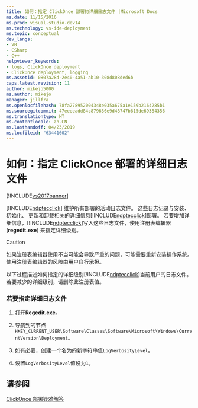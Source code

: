 ```yaml
---
title: 如何：指定 ClickOnce 部署的详细日志文件 |Microsoft Docs
ms.date: 11/15/2016
ms.prod: visual-studio-dev14
ms.technology: vs-ide-deployment
ms.topic: conceptual
dev_langs:
- VB
- CSharp
- C++
helpviewer_keywords:
- logs, ClickOnce deployment
- ClickOnce deployment, logging
ms.assetid: 0807a28d-2e40-4a51-ab10-308d808ded6b
caps.latest.revision: 11
author: mikejo5000
ms.author: mikejo
manager: jillfra
ms.openlocfilehash: 78fa278952004348e035a675a1e159b2164285b1
ms.sourcegitcommit: 47eeeeadd84c879636e9d48747b615de69384356
ms.translationtype: HT
ms.contentlocale: zh-CN
ms.lasthandoff: 04/23/2019
ms.locfileid: "63441602"
---
```

# <a name="how-to-specify-verbose-log-files-for-clickonce-deployments"></a>如何：指定 ClickOnce 部署的详细日志文件
[!INCLUDE[vs2017banner](../includes/vs2017banner.md)]

[!INCLUDE[ndptecclick](../includes/ndptecclick-md.md)] 维护所有部署的活动日志文件。 这些日志记录与安装、 初始化、 更新和卸载相关的详细信息[!INCLUDE[ndptecclick](../includes/ndptecclick-md.md)]部署。 若要增加详细信息，[!INCLUDE[ndptecclick](../includes/ndptecclick-md.md)]写入这些日志文件，使用注册表编辑器 (**regedit.exe**) 来指定详细级别。  
  
> [!CAUTION]
> 如果注册表编辑器使用不当可能会导致严重的问题，可能需要重新安装操作系统。 使用注册表编辑器的风险由用户自行承担。  
  
 以下过程描述如何指定的详细级别[!INCLUDE[ndptecclick](../includes/ndptecclick-md.md)]当前用户的日志文件。 若要减少的详细级别，请删除此注册表值。  
  
### <a name="to-specify-verbose-log-files"></a>若要指定详细日志文件  
  
1. 打开**Regedit.exe**。  
  
2. 导航到的节点`HKEY_CURRENT_USER\Software\Classes\Software\Microsoft\Windows\CurrentVersion\Deployment`。  
  
3. 如有必要，创建一个名为的新字符串值`LogVerbosityLevel`。  
  
4. 设置`LogVerbosityLevel`值设为`1`。  
  
## <a name="see-also"></a>请参阅  
 [ClickOnce 部署疑难解答](../deployment/troubleshooting-clickonce-deployments.md)
